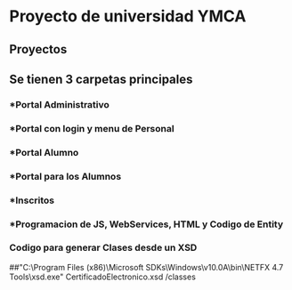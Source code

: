 # Proyecto de universidad YMCA

## Proyectos
## Se tienen 3 carpetas principales

###	*Portal Administrativo
	
###		*Portal con login y menu de Personal
	
###		 *Portal Alumno
	
###		*Portal para los Alumnos 
		
###		*Inscritos 
	
###		*Programacion de JS, WebServices, HTML y Codigo de Entity

### Codigo para generar Clases desde un XSD
##"C:\Program Files (x86)\Microsoft SDKs\Windows\v10.0A\bin\NETFX 4.7 Tools\xsd.exe" CertificadoElectronico.xsd /classes
